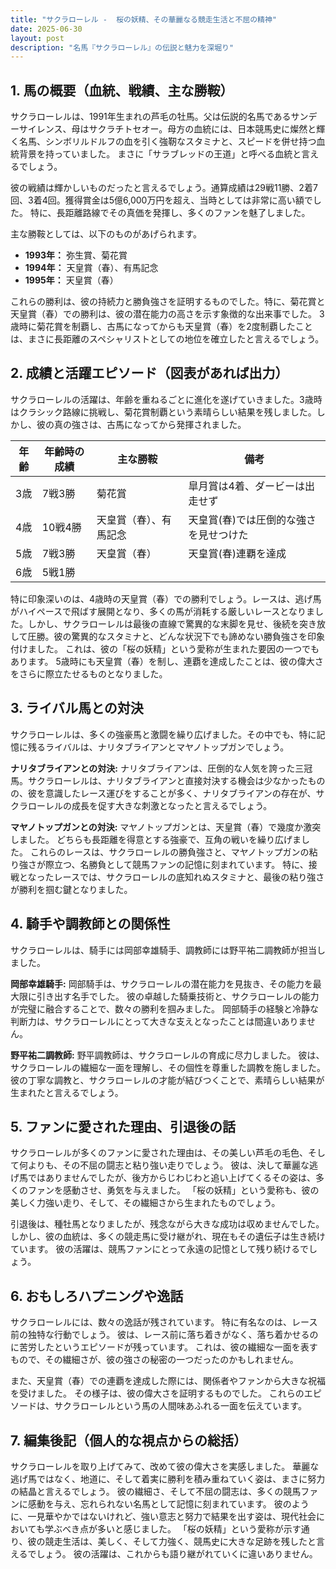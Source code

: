 ```yaml
---
title: "サクラローレル -  桜の妖精、その華麗なる競走生活と不屈の精神"
date: 2025-06-30
layout: post
description: "名馬『サクラローレル』の伝説と魅力を深堀り"
---
```


## 1. 馬の概要（血統、戦績、主な勝鞍）

サクラローレルは、1991年生まれの芦毛の牡馬。父は伝説的名馬であるサンデーサイレンス、母はサクラチトセオー。母方の血統には、日本競馬史に燦然と輝く名馬、シンボリルドルフの血を引く強靭なスタミナと、スピードを併せ持つ血統背景を持っていました。  まさに「サラブレッドの王道」と呼べる血統と言えるでしょう。

彼の戦績は輝かしいものだったと言えるでしょう。通算成績は29戦11勝、2着7回、3着4回。獲得賞金は5億6,000万円を超え、当時としては非常に高い額でした。  特に、長距離路線でその真価を発揮し、多くのファンを魅了しました。

主な勝鞍としては、以下のものがあげられます。

* **1993年：**  弥生賞、菊花賞
* **1994年：**  天皇賞（春）、有馬記念
* **1995年：**  天皇賞（春）


これらの勝利は、彼の持続力と勝負強さを証明するものでした。特に、菊花賞と天皇賞（春）での勝利は、彼の潜在能力の高さを示す象徴的な出来事でした。  3歳時に菊花賞を制覇し、古馬になってからも天皇賞（春）を2度制覇したことは、まさに長距離のスペシャリストとしての地位を確立したと言えるでしょう。


## 2. 成績と活躍エピソード（図表があれば出力）

サクラローレルの活躍は、年齢を重ねるごとに進化を遂げていきました。3歳時はクラシック路線に挑戦し、菊花賞制覇という素晴らしい結果を残しました。しかし、彼の真の強さは、古馬になってから発揮されました。

| 年齢 | 年齢時の成績 | 主な勝鞍 | 備考 |
|---|---|---|---|
| 3歳 | 7戦3勝 | 菊花賞 | 皐月賞は4着、ダービーは出走せず |
| 4歳 | 10戦4勝 | 天皇賞（春）、有馬記念 | 天皇賞(春)では圧倒的な強さを見せつけた |
| 5歳 | 7戦3勝 | 天皇賞（春） | 天皇賞(春)連覇を達成 |
| 6歳 | 5戦1勝 |  |  |


特に印象深いのは、4歳時の天皇賞（春）での勝利でしょう。レースは、逃げ馬がハイペースで飛ばす展開となり、多くの馬が消耗する厳しいレースとなりました。しかし、サクラローレルは最後の直線で驚異的な末脚を見せ、後続を突き放して圧勝。彼の驚異的なスタミナと、どんな状況下でも諦めない勝負強さを印象付けました。  これは、彼の「桜の妖精」という愛称が生まれた要因の一つでもあります。  5歳時にも天皇賞（春）を制し、連覇を達成したことは、彼の偉大さをさらに際立たせるものとなりました。


## 3. ライバル馬との対決

サクラローレルは、多くの強豪馬と激闘を繰り広げました。その中でも、特に記憶に残るライバルは、ナリタブライアンとマヤノトップガンでしょう。

**ナリタブライアンとの対決:**  ナリタブライアンは、圧倒的な人気を誇った三冠馬。サクラローレルは、ナリタブライアンと直接対決する機会は少なかったものの、彼を意識したレース運びをすることが多く、ナリタブライアンの存在が、サクラローレルの成長を促す大きな刺激となったと言えるでしょう。

**マヤノトップガンとの対決:**  マヤノトップガンとは、天皇賞（春）で幾度か激突しました。  どちらも長距離を得意とする強豪で、互角の戦いを繰り広げました。  これらのレースは、サクラローレルの勝負強さと、マヤノトップガンの粘り強さが際立つ、名勝負として競馬ファンの記憶に刻まれています。  特に、接戦となったレースでは、サクラローレルの底知れぬスタミナと、最後の粘り強さが勝利を掴む鍵となりました。


## 4. 騎手や調教師との関係性

サクラローレルは、騎手には岡部幸雄騎手、調教師には野平祐二調教師が担当しました。

**岡部幸雄騎手:**  岡部騎手は、サクラローレルの潜在能力を見抜き、その能力を最大限に引き出す名手でした。  彼の卓越した騎乗技術と、サクラローレルの能力が完璧に融合することで、数々の勝利を掴みました。  岡部騎手の経験と冷静な判断力は、サクラローレルにとって大きな支えとなったことは間違いありません。

**野平祐二調教師:**  野平調教師は、サクラローレルの育成に尽力しました。  彼は、サクラローレルの繊細な一面を理解し、その個性を尊重した調教を施しました。  彼の丁寧な調教と、サクラローレルの才能が結びつくことで、素晴らしい結果が生まれたと言えるでしょう。


## 5. ファンに愛された理由、引退後の話

サクラローレルが多くのファンに愛された理由は、その美しい芦毛の毛色、そして何よりも、その不屈の闘志と粘り強い走りでしょう。  彼は、決して華麗な逃げ馬ではありませんでしたが、後方からじわじわと追い上げてくるその姿は、多くのファンを感動させ、勇気を与えました。  「桜の妖精」という愛称も、彼の美しく力強い走り、そして、その繊細さから生まれたものでしょう。

引退後は、種牡馬となりましたが、残念ながら大きな成功は収めませんでした。しかし、彼の血統は、多くの競走馬に受け継がれ、現在もその遺伝子は生き続けています。  彼の活躍は、競馬ファンにとって永遠の記憶として残り続けるでしょう。


## 6. おもしろハプニングや逸話

サクラローレルには、数々の逸話が残されています。  特に有名なのは、レース前の独特な行動でしょう。  彼は、レース前に落ち着きがなく、落ち着かせるのに苦労したというエピソードが残っています。  これは、彼の繊細な一面を表すもので、その繊細さが、彼の強さの秘密の一つだったのかもしれません。


また、天皇賞（春）での連覇を達成した際には、関係者やファンから大きな祝福を受けました。  その様子は、彼の偉大さを証明するものでした。  これらのエピソードは、サクラローレルという馬の人間味あふれる一面を伝えています。


## 7. 編集後記（個人的な視点からの総括）

サクラローレルを取り上げてみて、改めて彼の偉大さを実感しました。  華麗な逃げ馬ではなく、地道に、そして着実に勝利を積み重ねていく姿は、まさに努力の結晶と言えるでしょう。  彼の繊細さ、そして不屈の闘志は、多くの競馬ファンに感動を与え、忘れられない名馬として記憶に刻まれています。  彼のように、一見華やかではないけれど、強い意志と努力で結果を出す姿は、現代社会においても学ぶべき点が多いと感じました。  「桜の妖精」という愛称が示す通り、彼の競走生活は、美しく、そして力強く、競馬史に大きな足跡を残したと言えるでしょう。  彼の活躍は、これからも語り継がれていくに違いありません。
